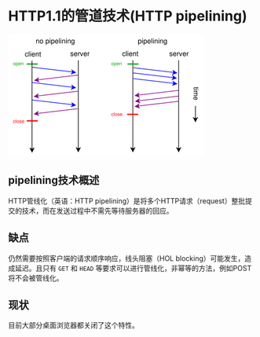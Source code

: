 # HTTP1.1的管道技术(HTTP pipelining)

![avatar](../static/HTTP/pipelining.png)

## pipelining技术概述

HTTP管线化（英语：HTTP pipelining）是将多个HTTP请求（request）整批提交的技术，而在发送过程中不需先等待服务器的回应。

## 缺点
仍然需要按照客户端的请求顺序响应，线头阻塞（HOL blocking）可能发生，造成延迟。且只有 `GET` 和 `HEAD` 等要求可以进行管线化，非幂等的方法，例如POST将不会被管线化。

## 现状
目前大部分桌面浏览器都关闭了这个特性。